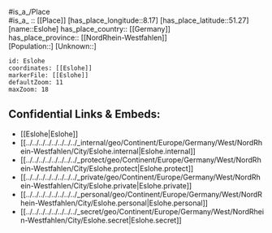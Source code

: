 ﻿---
location: [51.27,8.17] 
mapzoom: [7,12] 
mapmarker: city 
type: City
tags:
- geo/City


SpocWebEntityId: 30070
isDeleted: false
confidential: public

---
#is_a_/Place  
#is_a_ :: [[Place]] 
[has_place_longitude::8.17] 
[has_place_latitude::51.27] 
[name::Eslohe] 
has_place_country:: [[Germany]]  
has_place_province:: [[NordRhein-Westfahlen]]  
[Population::] 
[Unknown::] 


```leaflet
id: Eslohe
coordinates: [[Eslohe]] 
markerFile: [[Eslohe]] 
defaultZoom: 11 
maxZoom: 18
```


## Confidential Links & Embeds: 
- [[Eslohe|Eslohe]]  
- [[../../../../../../../../_internal/geo/Continent/Europe/Germany/West/NordRhein-Westfahlen/City/Eslohe.internal|Eslohe.internal]] 
- [[../../../../../../../../_protect/geo/Continent/Europe/Germany/West/NordRhein-Westfahlen/City/Eslohe.protect|Eslohe.protect]] 
- [[../../../../../../../../_private/geo/Continent/Europe/Germany/West/NordRhein-Westfahlen/City/Eslohe.private|Eslohe.private]] 
- [[../../../../../../../../_personal/geo/Continent/Europe/Germany/West/NordRhein-Westfahlen/City/Eslohe.personal|Eslohe.personal]] 
- [[../../../../../../../../_secret/geo/Continent/Europe/Germany/West/NordRhein-Westfahlen/City/Eslohe.secret|Eslohe.secret]] 
